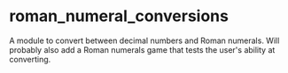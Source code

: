 # roman_numeral_conversions
A module to convert between decimal numbers and Roman numerals. Will probably also add a Roman numerals game that tests the user's ability at converting.

